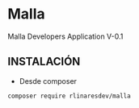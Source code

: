 # Malla
Malla Developers Application V-0.1

## INSTALACIÓN
- Desde composer

```bash
composer require rlinaresdev/malla
```
